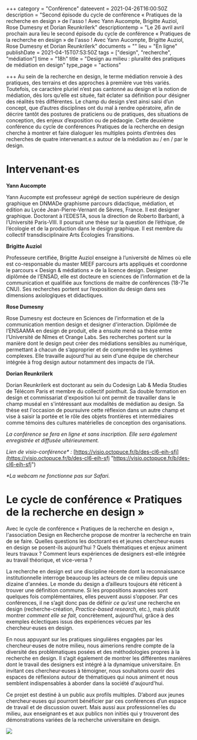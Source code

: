 +++
category = "Conférence"
dateevent = 2021-04-26T16:00:50Z
description = "Second épisode du cycle de conférence « Pratiques de la recherche en design » de l'asso ! Avec Yann Aucompte, Brigitte Auziol, Rose Dumesny et Dorian Reunkrilerk"
descriptiontemp = "Le 26 avril avril prochain aura lieu le second épisode du cycle de conférence « Pratiques de la recherche en design » de l'asso ! Avec Yann Aucompte, Brigitte Auziol, Rose Dumesny et Dorian Reunkrilerk"
documents = ""
lieu = "En ligne"
publishDate = 2021-04-15T07:53:50Z
tags = ["design", "recherche", "médiation"]
time = "18h"
title = "Design au milieu : pluralité des pratiques de médiation en design"
type_page = "actions"

+++
Au sein de la recherche en design, le terme médiation renvoie à des pratiques, des terrains et des approches à première vue très variés. Toutefois, ce caractère pluriel n’est pas cantonné au design et la notion de médiation, dès lors qu’elle est située, fait éclater sa définition pour désigner des réalités très différentes. Le champ du design s’est ainsi saisi d’un concept, que d’autres disciplines ont du mal à rendre opératoire, afin de décrire tantôt des postures de praticiens ou de pratiques, des situations de conception, des enjeux d’exposition ou de pédaogie. Cette deuxième conférence du cycle de conférences Pratiques de la recherche en design cherche à montrer et faire dialoguer les multiples points d’entrées des recherches de quatre intervenant.e.s autour de la médiation au / en / par le design.

# Intervenant·es

**Yann Aucompte**

Yann Aucompte est professeur agrégé de section supérieure de design graphique en DNMADe graphisme parcours didactique, médiation, et édition au Lycée Jean-Pierre-Vernant de Sèvres, France. Il est designer graphique. Doctorant à l’EDESTA, sous la direction de Roberto Barbanti, à l’Université Paris-VIII. Il poursuit une thèse sur la question de l’éthique, de l’écologie et de la production dans le design graphique. Il est membre du collectif transdisciplinaire Arts Écologies Transitions.

**Brigitte Auziol**

Professeure certifiée, Brigitte Auziol enseigne à l’université de Nîmes où elle est co-responsable du master MEEF parcours arts appliqués et coordonne le parcours « Design & médiations » de la licence design. Designer diplômée de l’ENSAD, elle est docteure en sciences de l’information et de la communication et qualifiée aux fonctions de maitre de conférences (18-71e CNU). Ses recherches portent sur l’exposition du design dans ses dimensions axiologiques et didactiques.

**Rose Dumesny**

Rose Dumesny est docteure en Sciences de l’information et de la communication mention design et designer d'interaction. Diplômée de l’ENSAAMA en design de produit, elle a ensuite mené sa thèse entre l’Université de Nîmes et Orange Labs. Ses recherches portent sur la manière dont le design peut créer des médiations sensibles au numérique, permettant à chacun de s’approprier et de comprendre les systèmes complexes. Elle travaille aujourd'hui au sein d'une équipe de chercheur intégrée à frog design autour notamment des impacts de l'IA.

**Dorian Reunkrilerk**

Dorian Reunkrilerk est doctorant au sein du Codesign Lab & Media Studies de Télécom Paris et membre du collectif pointhuit. Sa double formation en design et commissariat d'exposition lui ont permit de travailler dans le champ muséal en s'intéressant aux modalités de médiation au design. Sa thèse est l'occasion de poursuivre cette réflexion dans un autre champ et vise à saisir la portée et le rôle des objets frontières et intermédiaires comme témoins des cultures matérielles de conception des organisations.

_La conférence se fera en ligne et sans inscription. Elle sera également enregistrée et diffusée ultérieurement._

_Lien de visio-conférence* :_ [https://visio.octopuce.fr/b/des-cl6-eih-sfj](https://visio.octopuce.fr/b/des-cl6-eih-sfj "https://visio.octopuce.fr/b/des-cl6-eih-sfj")

_*La webcam ne fonctionne pas sur Safari._ 

# Le cycle de conférence « Pratiques de la recherche en design »

Avec le cycle de conférence « Pratiques de la recherche en design », l'association Design en Recherche propose de montrer la recherche en train de se faire. Quelles questions les doctorant·es et jeunes chercheur·euses en design se posent-ils aujourd'hui ? Quels thématiques et enjeux animent leurs travaux ? Comment leurs expériences de designers est-elle intégrée au travail théorique, et vice-versa ?

La recherche en design est une discipline récente dont la reconnaissance institutionnelle interroge beaucoup les acteurs de ce milieu depuis une dizaine d'années. Le monde du design a d’ailleurs toujours été réticent à trouver une définition commune. Si les propositions avancées sont quelques fois complémentaires, elles peuvent aussi s’opposer. Par ces conférences, il ne s’agit donc pas de définir _ce qu'est_ une recherche en design (recherche-création, _Practice-based research_, etc.), mais plutôt montrer _comment elle se fait,_ concrètement, aujourd’hui, grâce à des exemples éclectiques issus des expériences vécues par les chercheur·euses en design.

En nous appuyant sur les pratiques singulières engagées par les chercheur·euses de notre milieu, nous aimerions rendre compte de la diversité des problématiques posées et des méthodologies propres à la recherche en design. Il s‘agit également de montrer les différentes manières dont le travail des designers est intégré à la dynamique universitaire. En invitant ces chercheur·euses à témoigner, nous souhaitons ouvrir des espaces de réflexions autour de thématiques qui nous animent et nous semblent indispensables à aborder dans la société d'aujourd'hui.

Ce projet est destiné à un public aux profils multiples. D’abord aux jeunes chercheur·euses qui pourront bénéficier par ces conférences d’un espace de travail et de discussion ouvert. Mais aussi aux professionnel·les du milieu, aux enseignant·es et aux publics non initiés qui y trouveront des démonstrations variées de la recherche universitaire en design.

![](/images/pratique-de-la-recherche-en-design.jpg)